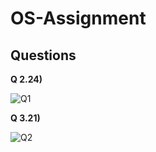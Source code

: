 # OS-Assignment
## Questions
**Q 2.24)**

![Q1](https://user-images.githubusercontent.com/76652351/202927106-236ca208-c5b4-486e-9d6b-ef00b3d6d134.jpg)


**Q 3.21)**

![Q2](https://user-images.githubusercontent.com/76652351/202927132-793282f9-8067-4e14-92aa-5ee7bed52be3.jpg)
